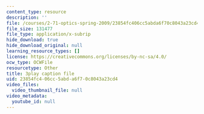 ```yaml
---
content_type: resource
description: ''
file: /courses/2-71-optics-spring-2009/23854fc406cc5abda6f70c8043a23cd4_8u0Mfs1m_r8.vtt
file_size: 131477
file_type: application/x-subrip
hide_download: true
hide_download_original: null
learning_resource_types: []
license: https://creativecommons.org/licenses/by-nc-sa/4.0/
ocw_type: OCWFile
resourcetype: Other
title: 3play caption file
uid: 23854fc4-06cc-5abd-a6f7-0c8043a23cd4
video_files:
  video_thumbnail_file: null
video_metadata:
  youtube_id: null
---
```


